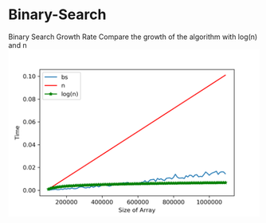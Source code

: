 # Binary-Search
Binary Search Growth Rate
Compare the growth of the algorithm with log(n) and n
![](images/BS.png)
